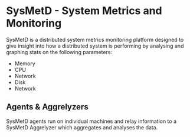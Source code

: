 # SysMetD - System Metrics and Monitoring

SysMetD is a distributed system metrics monitoring platform designed to give insight into how a distributed system is performing by analysing and graphing stats on the following parameters:

- Memory
- CPU
- Network
- Disk
- Network

## Agents & Aggrelyzers

SysMetD agents run on individual machines and relay information to a SysMetD Aggrelyzer which aggregates and analyses the data.
